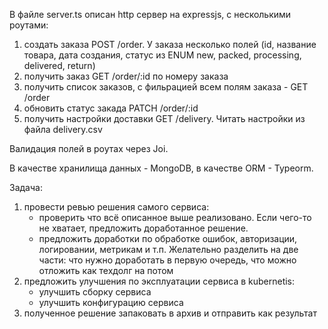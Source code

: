 В файле server.ts описан http сервер на expressjs, с несколькими роутами:
1. создать заказа POST /order.
У заказа несколько полей (id, название товара, дата создания, статус из ENUM new, packed, processing, delivered, return)
2. получить заказ GET /order/:id по номеру заказа
3. получить список заказов, с фильрацией всем полям заказа - GET /order
4. обновить статус закада PATCH /order/:id
5. получить настройки доставки GET /delivery. Читать настройки из файла delivery.csv

Валидация полей в роутах через Joi.

В качестве хранилища данных - MongoDB, в качестве ORM - Typeorm.

Задача:
1. провести ревью решения самого сервиса:
    - проверить что всё описанное выше реализовано. Если чего-то не хватает, предложить доработанное решение.
    - предложить доработки по обработке ошибок, авторизации, логировании, метрикам и т.п. Желательно разделить на две части: что нужно доработать в первую очередь, что можно отложить как техдолг на потом
2. предложить улучшения по эксплуатации сервиса в kubernetis:
    - улучшить сборку сервиса
    - улучшить конфигурацию сервиса
3. полученное решение запаковать в архив и отправить как результат